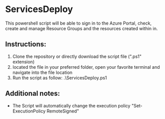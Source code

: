 # ServicesDeploy

This powershell script will be able to sign in to the Azure Portal, check, create and manage Resource Groups and the resources created within in.

## Instructions:
1. Clone the repository or directly download the script file (".ps1" extension)
2. located the file in your preferred folder, open your favorite terminal and navigate into the file location
3. Run the script as follow:  .\ServicesDeploy.ps1

## Additional notes:
* The Script will automatically change the execution policy "Set-ExecutionPolicy RemoteSigned"
